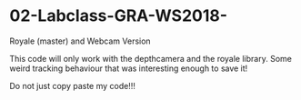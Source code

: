 # 02-Labclass-GRA-WS2018-
Royale (master) and Webcam Version

This code will only work with the depthcamera and the royale library.
Some weird tracking behaviour that was interesting enough to save it!

Do not just copy paste my code!!!
